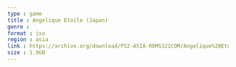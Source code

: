 ```yaml
---
type : game
title : Angelique Etoile (Japan)
genre : 
format : iso
region : asia
link : https://archive.org/download/PS2-ASIA-ROMS321COM/Angelique%20Etoile%20%28Japan%29.7z
size : 1.9GB
---
```


